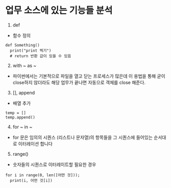 # 업무 소스에 있는 기능들 분석

1. def
- 함수 정의
```
def Something()
  print("print 찍기")
  # return 반환 값이 있을 수 있음
```
2. with ~ as ~
- 파이썬에서는 기본적으로 파일을 열고 닫는 프로세스가 많은데 이 용법을 통해 굳이 close하지 않더라도 해당 업무가 끝나면 자동으로 객체를 close 해준다.
3. [], append
- 배열 추가
```
temp = []
temp.append()
```
4. for ~ in ~
- for 문은 임의의 시퀀스 (리스트나 문자열)의 항목들을 그 시퀀스에 들어있는 순서대로 이터레이션 합니다
5. range()
- 숫자들의 시퀀스로 이터레이트할 필요한 경우

```
for i in range(0, len([어떤 것]));
  print(i, 어떤 것[i])
```

